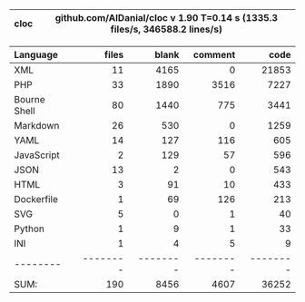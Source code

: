 
cloc|github.com/AlDanial/cloc v 1.90  T=0.14 s (1335.3 files/s, 346588.2 lines/s)
--- | ---

Language|files|blank|comment|code
:-------|-------:|-------:|-------:|-------:
XML|11|4165|0|21853
PHP|33|1890|3516|7227
Bourne Shell|80|1440|775|3441
Markdown|26|530|0|1259
YAML|14|127|116|605
JavaScript|2|129|57|596
JSON|13|2|0|543
HTML|3|91|10|433
Dockerfile|1|69|126|213
SVG|5|0|1|40
Python|1|9|1|33
INI|1|4|5|9
--------|--------|--------|--------|--------
SUM:|190|8456|4607|36252

